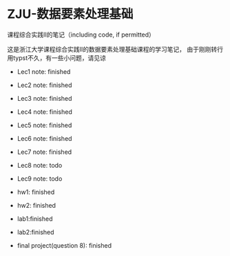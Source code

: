 # ZJU-数据要素处理基础
课程综合实践II的笔记（including code, if permitted）

这是浙江大学课程综合实践II的数据要素处理基础课程的学习笔记，
由于刚刚转行用typst不久，有一些小问题，请见谅

- Lec1 note: finished
- Lec2 note: finished
- Lec3 note: finished
- Lec4 note: finished
- Lec5 note: finished
- Lec6 note: finished
- Lec7 note: finished
- Lec8 note: todo
- Lec9 note: todo

- hw1: finished
- hw2: finished

- lab1:finished
- lab2:finished

- final project(question 8): finished
